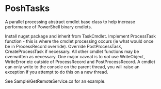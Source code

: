 # PoshTasks

A parallel processing abstract cmdlet base class to help increase performance of PowerShell binary cmdlets.

Install nuget package and inherit from TaskCmdlet.
Implement ProcessTask function - this is where the cmdlet processing occurs (ie what would once be in ProcessRecord override).
Override PostProcessTask, CreateProcessTask if necessary. All other cmdlet functions may be overwritten as necessary. One major caveat is to *not* use WriteObject, WriteError etc outside of ProcessRecord and PostProcessRecord. A cmdlet can only write to the console on the parent thread, you will raise an exception if you attempt to do this on a new thread.

See Sample\GetRemoteService.cs for an example.
